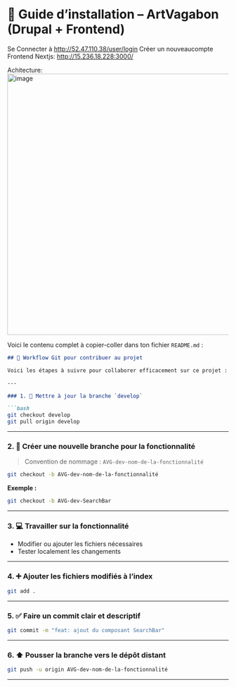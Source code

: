 # 📘 Guide d’installation – ArtVagabon (Drupal + Frontend)
Se Connecter à http://52.47.110.38/user/login
Créer un nouveaucompte  <br>
Frontend Nextjs: http://15.236.18.228:3000/ <br>

Achitecture:  <br>
<img width="851" height="593" alt="image" src="https://github.com/user-attachments/assets/72f384d9-2b9f-4f05-9100-94e6e0d77855" />

Voici le contenu complet à copier-coller dans ton fichier `README.md` :

````markdown
## 🚀 Workflow Git pour contribuer au projet

Voici les étapes à suivre pour collaborer efficacement sur ce projet :

---

### 1. 🔄 Mettre à jour la branche `develop`

```bash
git checkout develop
git pull origin develop
````

---

### 2. 🌿 Créer une nouvelle branche pour la fonctionnalité

> Convention de nommage : `AVG-dev-nom-de-la-fonctionnalité`

```bash
git checkout -b AVG-dev-nom-de-la-fonctionnalité
```

**Exemple :**

```bash
git checkout -b AVG-dev-SearchBar
```

---

### 3. 💻 Travailler sur la fonctionnalité

* Modifier ou ajouter les fichiers nécessaires
* Tester localement les changements

---

### 4. ➕ Ajouter les fichiers modifiés à l’index

```bash
git add .
```

---

### 5. ✅ Faire un commit clair et descriptif

```bash
git commit -m "feat: ajout du composant SearchBar"
```

---

### 6. ⬆️ Pousser la branche vers le dépôt distant

```bash
git push -u origin AVG-dev-nom-de-la-fonctionnalité
```

---


